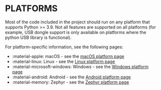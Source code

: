 PLATFORMS
=========

Most of the code included in the project should run on any platform that supports Python >= 3.9. Not all features are supported on all platforms (for example, USB dongle support is only available on platforms where the python USB library is functional).

For platform-specific information, see the following pages:

  * :material-apple: macOS - see the [macOS platform page](macos.md)
  * :material-linux: Linux - see the [Linux platform page](linux.md)
  * :material-microsoft-windows: Windows - see the [Windows platform page](windows.md)
  * :material-android: Android - see the [Android platform page](android.md)
  * :material-memory: Zephyr - see the [Zephyr platform page](zephyr.md)
